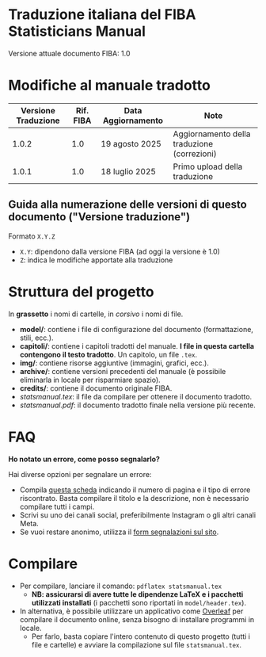 # Traduzione italiana del FIBA Statisticians Manual

Versione attuale documento FIBA: 1.0

# Modifiche al manuale tradotto

| Versione Traduzione | Rif. FIBA  | Data Aggiornamento | Note |
|---------------------|------------|--------------------|------|
| 1.0.2               | 1.0       | 19 agosto 2025     | Aggiornamento della traduzione (correzioni) |
| 1.0.1               | 1.0       | 18 luglio 2025     | Primo upload della traduzione |

## Guida alla numerazione delle versioni di questo documento ("Versione traduzione")

Formato `X.Y.Z`

- `X.Y`: dipendono dalla versione FIBA (ad oggi la versione è 1.0)
- `Z`: indica le modifiche apportate alla traduzione

# Struttura del progetto

In **grassetto** i nomi di cartelle, in *corsivo* i nomi di file.

- **model/**: contiene i file di configurazione del documento (formattazione, stili, ecc.).
- **capitoli/**: contiene i capitoli tradotti del manuale. **I file in questa cartella contengono il testo tradotto**. Un capitolo, un file `.tex`.
- **img/**: contiene risorse aggiuntive (immagini, grafici, ecc.).
- **archive/**: contiene versioni precedenti del manuale (è possibile eliminarla in locale per risparmiare spazio).
- **credits/**: contiene il documento originale FIBA.
- *statsmanual.tex*: il file da compilare per ottenere il documento tradotto.
- *statsmanual.pdf*: il documento tradotto finale nella versione più recente.

# FAQ

**Ho notato un errore, come posso segnalarlo?**

Hai diverse opzioni per segnalare un errore:
- Compila [questa scheda](https://github.com/UDC-TV/manuale-statistico/issues/new) indicando il numero di pagina e il tipo di errore riscontrato. Basta compilare il titolo e la descrizione, non è necessario compilare tutti i campi.
- Scrivi su uno dei canali social, preferibilmente Instagram o gli altri canali Meta.
- Se vuoi restare anonimo, utilizza il [form segnalazioni sul sito](https://sites.google.com/view/udc-archivio-clip/segnalazioni).

# Compilare

- Per compilare, lanciare il comando: `pdflatex statsmanual.tex`
  - **NB: assicurarsi di avere tutte le dipendenze LaTeX e i pacchetti utilizzati installati** (i pacchetti sono riportati in `model/header.tex`).
- In alternativa, è possibile utilizzare un applicativo come [Overleaf](https://www.overleaf.com/) per compilare il documento online, senza bisogno di installare programmi in locale.
  - Per farlo, basta copiare l'intero contenuto di questo progetto (tutti i file e cartelle) e avviare la compilazione sul file `statsmanual.tex`.